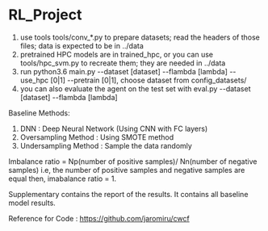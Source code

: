 # RL_Project
1. use tools tools/conv_*.py to prepare datasets; read the headers of those files; data is expected to be in ../data
2. pretrained HPC models are in trained_hpc, or you can use tools/hpc_svm.py to recreate them; they are needed in ../data
3. run python3.6 main.py --dataset [dataset] --flambda [lambda] --use_hpc [0|1] --pretrain [0|1], choose dataset from config_datasets/
4. you can also evaluate the agent on the test set with eval.py --dataset [dataset] --flambda [lambda]



Baseline Methods: 
1. DNN : Deep Neural Network (Using CNN with FC layers)
2. Oversampling Method : Using SMOTE method
3. Undersampling Method : Sample the data randomly

Imbalance ratio = Np(number of positive samples)/ Nn(number of negative samples)
i.e, the number of positive samples and negative samples are equal then, imabalance ratio = 1.

Supplementary contains the report of the results. It contains all baseline model results.


Reference for Code : https://github.com/jaromiru/cwcf
